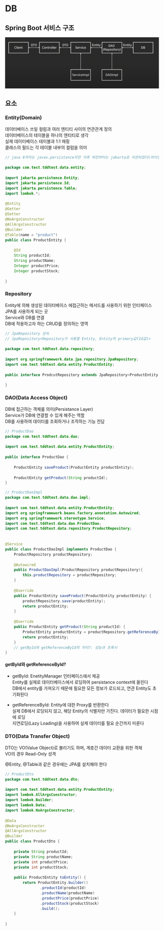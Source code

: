# DB

## Spring Boot 서비스 구조

![서비스 구조 이미지](service.png)

## 요소

### Entity(Domain)

데이터베이스 쓰일 컬럼과 여러 엔티티 사이의 연관관계 정의</br>
데이터베이스의 테이블을 하나의 엔티티로 생각</br>
실제 데이터베이스 테이블과 1:1 매핑</br>
클래스의 필드는 각 테이블 내부의 컬럼을 의미

```java
// java 8까지는 javax.persistance지만 이후 버전부터는 jakarta로 이관되었다(라이센스, 커뮤니티 관리)

package com.test.tddtest.data.entity;

import jakarta.persistence.Entity;
import jakarta.persistence.Id;
import jakarta.persistence.Table;
import lombok.*;

@Entity
@Getter
@Setter
@NoArgsConstructor
@AllArgsConstructor
@Builder
@Table(name = "product")
public class ProductEntity {

    @Id
    String productId;
    String productName;
    Integer productPrice;
    Integer productStock;

}
```

### Repository

Entity에 의해 생성된 데이터베이스 에접근하는 메서드를 사용하기 위한 인터페이스</br>
JPA를 사용하게 되는 곳</br>
Service와 DB를 연결</br>
DB에 적용하고자 하는 CRUD를 정의하는 영역

```java
// JpaRepository 상속
// JpaRepository<Repository가 사용할 Entity, Entity의 primary값(Id값)>

package com.test.tddtest.data.repository;

import org.springframework.data.jpa.repository.JpaRepository;
import com.test.tddtest.data.entity.ProductEntity;

public interface ProdcutRepository extends JpaRepository<ProductEntity, String> {

}
```

### DAO(Data Access Object)

DB에 접근하는 객체를 의미(Persistance Layer)</br>
Service가 DB에 연결할 수 있게 해주는 역할</br>
DB를 사용하여 데이터를 조회하거나 조작하는 기능 전담

```java
// ProductDao
package com.test.tddtest.data.dao;

import com.test.tddtest.data.entity.ProductEntity;

public interface ProductDao {

    ProductEntity saveProduct(ProductEntity productEntity);

    ProductEntity getProduct(String productId);
}

```

```java
// ProductDaoImpl
package com.test.tddtest.data.dao.impl;

import com.test.tddtest.data.entity.ProductEntity;
import org.springframework.beans.factory.annotation.Autowired;
import org.springframework.stereotype.Service;
import com.test.tddtest.data.dao.ProductDao;
import com.test.tddtest.data.repository.ProductRepository;


@Service
public class ProductDaoImpl implements ProductDao {
    ProductRepository productRepository;

    @Autowired
    public ProductDaoImpl(ProductRepository productRepository){
        this.productRepository = productRepository;
    }

    @Override
    public ProductEntity saveProduct(ProductEntity productEntity) {
        productRepository.save(productEntity);
        return productEntity;
    }

    @Override
    public ProductEntity getProduct(String productId) {
        ProductEntity productEntity = productRepository.getReferenceById(productId);
        return productEntity;
    }
    // getById와 getReferenceById의 차이?: 성능과 프록시
}
```

#### getById와 getReferenceById?

- getById: EnetityManager 인터페이스에서 제공</br>
  Entity를 실제로 데이터베이스에서 로딩하여 persistance context에 올린다</br>
  DB에서 entity를 가져오기 때문에 필요한 모든 정보가 로드되고, 연관 Entity도 초기화된다

- getReferenceById: Entity에 대한 Proxy를 반환한다</br>
  실제 DB에서 로딩되지 않고, 해당 Entity의 식별자만 가진다. 데이터가 필요한 시점에 로딩</br>
  지연로딩(Lazy Loading)을 사용하여 실제 데이터를 필요 순간까지 미룬다

### DTO(Data Transfer Object)

DTO는 VO(Value Object)로 불리기도 하며, 계층간 데이터 교환을 위한 객체</br>
VO의 경우 Read-Only 성격

@Entity, @Table과 같은 경우에는 JPA를 설치해야 한다</br>

```java
// ProductDto
package com.test.tddtest.data.dto;

import com.test.tddtest.data.entity.ProductEntity;
import lombok.AllArgsConstructor;
import lombok.Builder;
import lombok.Data;
import lombok.NoArgsConstructor;

@Data
@NoArgsConstructor
@AllArgsConstructor
@Builder
public class ProductDto {

    private String productId;
    private String productName;
    private int productPrice;
    private int productStock;

    public ProductEntity toEntity() {
        return ProductEntity.builder()
                .productId(productId)
                .productName(productName)
                .productPrice(productPrice)
                .productStock(productStock)
                .build();
    }

}
```
